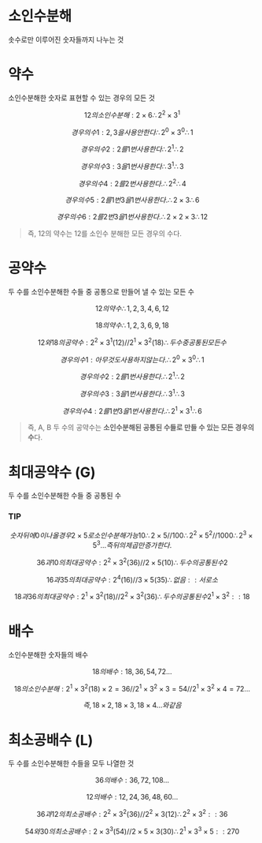 # 소인수분해

솟수로만 이루어진 숫자들까지 나누는 것

# 약수

소인수분해한 숫자로 표현할 수 있는 경우의 모든 것

$$ 12의 소인수분해 : 2 \times 6 \therefore 2^2 \times 3^1 $$

$$ 경우의 수1 : 2, 3을 사용안한다 \therefore 2^0 \times 3^0 \therefore 1 $$

$$ 경우의 수2 : 2를 1번 사용한다 \therefore 2^1 \therefore 2 $$

$$ 경우의 수3 : 3을 1번 사용한다 \therefore 3^1 \therefore 3 $$

$$ 경우의 수4 : 2를 2번 사용한다. \therefore 2^2 \therefore 4 $$

$$ 경우의 수5 : 2를 1번 3을 1번 사용한다. \therefore 2 \times 3 \therefore 6 $$

$$ 경우의 수6 : 2를 2번 3을 1번 사용한다. \therefore 2 \times 2 \times 3 \therefore 12 $$

> 즉, 12의 약수는 12를 소인수 분해한 모든 경우의 수다.
# 공약수

두 수를 소인수분해한 수들 중 공통으로 만들어 낼 수 있는 모든 수

$$ 12의 약수 \therefore 1, 2, 3, 4, 6, 12 $$

$$ 18의 약수 \therefore 1, 2, 3, 6, 9, 18 $$

$$ 12와 18의 공약수 : 2^2 \times 3^1(12) // 2^1 \times 3^2(18) \therefore 두 수중 공통된 모든 수 $$

$$ 경우의 수1 : 아무 것도 사용하지 않는다. \therefore 2^0 \times 3^0 \therefore 1 $$

$$ 경우의 수2 : 2를 1번 사용한다. \therefore 2^1 \therefore 2 $$

$$ 경우의 수3 : 3을 1번 사용한다. \therefore 3^1 \therefore 3 $$

$$ 경우의 수4 : 2를 1번 3을 1번 사용한다. \therefore 2^1 \times 3^1 \therefore 6 $$

> 즉, A, B 두 수의 공약수는 **소인수분해된 공통된 수들로 만들 수 있는 모든 경우의 수**다.
# 최대공약수 (G)

두 수를 소인수분해한 수들 중 공통된 수

### **TIP**

$$ 숫자 뒤에 0이 나올 경우 2 \times 5로 소인수분해 가능 10 \therefore 2 \times 5 // 100 \therefore 2^2 \times 5^2 // 1000 \therefore 2^3 \times 5^3 \dots 즉 뒤의 제곱만 증가한다. $$

$$ 36과 10의 최대공약수 : 2^2 \times 3^2(36) // 2 \times 5(10) \therefore 두 수의 공통된 수 2 $$

$$ 16과 35의 최대공약수 : 2^4(16) // 3 \times 5(35) \therefore 없음 :: 서로소 $$ 


$$ 18과 36의 최대공약수 : 2^1 \times 3^2(18) // 2^2 \times 3^2(36) \therefore 두 수의 공통된 수 2^1 \times 3^2 :: 18 $$

# 배수
소인수분해한 숫자들의 배수

$$ 18의 배수 : 18, 36, 54, 72 \dots $$

$$ 18의 소인수분해 : 2^1 \times 3^2(18) \times 2 = 36 // 2^1 \times 3^2 \times 3 = 54 // 2^1 \times 3^2 \times 4 = 72 \dots $$

$$ 즉, 18 \times 2, 18 \times 3, 18 \times 4 \dots 와 같음 $$

# 최소공배수 (L)

두 수를 소인수분해한 수들을 모두 나열한 것

$$ 36의 배수 : 36, 72, 108 \dots $$

$$ 12의 배수 : 12, 24, 36, 48, 60 \dots $$

$$ 36과 12의 최소공배수 : 2^2 \times 3^2(36) // 2^2 \times 3(12) \therefore 2^2 \times 3^2 :: 36 $$

$$ 54와 30의 최소공배수 : 2 \times 3^3(54) // 2 \times 5 \times 3(30) \therefore 2^1 \times 3^3 \times 5 :: 270 $$